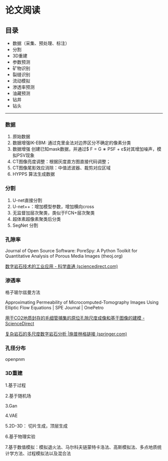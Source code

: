 # 论文阅读

## 目录

* 数据（采集、预处理、标注）
* 分割
* 3D重建
* 参数预测
* 矿物识别
* 裂缝识别
* 流动模拟
* 渗透率预测
* 油藏预测
* 钻井
* 钻头

---

### 数据

1. 原始数据
2. 数据增强IK-EBM: 通过克里金法对边界区分不确定的像素分类
3. 数据增强 创建已知mask数据，并通过$ F = G ∗ PSF + ε$对其增加噪声，模拟PSV现象
4. CT图像亮度调整：根据灰度直方图直接代码调整；
5. CT图像尾影效应消除：中值滤波器、裁剪对应区域
6. HYPPS 算法生成数据

### 分割

1. U-net直接分割
2. U-net++：增加模型参数，增加横向cross
3. 无监督加层次聚类，类似于FCN+层次聚类
4. 超体素超像素聚类后分类
5. SegNet 分割

### 孔隙率

Journal of Open Source Software: PoreSpy: A Python Toolkit for Quantitative Analysis of Porous Media Images (theoj.org)

[数字岩石技术的工业应用 - 科学直通 (sciencedirect.com)](https://www.sciencedirect.com/science/article/pii/S0920410517305600?via%3Dihub#sec2)

### 渗透率

格子玻尔兹曼方法

Approximating Permeability of Microcomputed-Tomography Images Using Elliptic Flow Equations | SPE Journal | OnePetro

[用于CO2地质封存的毛细管捕集的原位孔隙尺度成像和基于图像的建模 - ScienceDirect](https://www.sciencedirect.com/science/article/abs/pii/S1750583618307369)

[复杂岩石的多尺度数字岩石分析 |施普林格链接 (springer.com)](https://link.springer.com/article/10.1007/s11242-021-01667-2)

### 孔径分布

openpnm

### 3D重建

1.基于过程

2.基于随机场

3.Gan

4.VAE

5.2D-3D： 切片生成，顶层生成

6.基于物理实验

7.基于数值模拟：模拟退火法、马尔科夫链蒙特卡洛法、高斯模拟法、多点地质统计学方法、过程模拟法以及混合法
